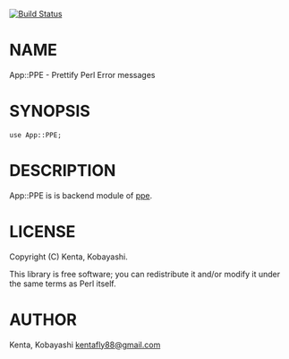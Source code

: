 [![Build Status](https://travis-ci.org/kfly8/App-PPE.svg?branch=master)](https://travis-ci.org/kfly8/App-PPE)
# NAME

App::PPE - Prettify Perl Error messages

# SYNOPSIS

    use App::PPE;

# DESCRIPTION

App::PPE is is backend module of [ppe](https://metacpan.org/pod/ppe).

# LICENSE

Copyright (C) Kenta, Kobayashi.

This library is free software; you can redistribute it and/or modify
it under the same terms as Perl itself.

# AUTHOR

Kenta, Kobayashi <kentafly88@gmail.com>
